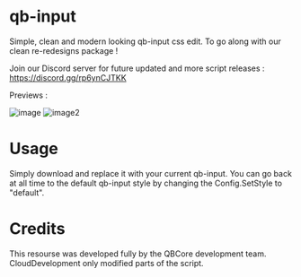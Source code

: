 # qb-input
Simple, clean and modern looking qb-input css edit. To go along with our clean re-redesigns package !

Join our Discord server for future updated and more script releases : https://discord.gg/rp6ynCJTKK

Previews : 

![image](https://github.com/NevoSwissa/qb-input/assets/96447671/519ca726-5914-45ac-a88f-e48db95b83c9)
![image2](https://github.com/NevoSwissa/qb-input/assets/96447671/f3401906-28ca-4fd0-a5e8-c9d858cfded5)

# Usage

Simply download and replace it with your current qb-input. You can go back at all time to the default qb-input style by changing the Config.SetStyle to "default".

# Credits

This resourse was developed fully by the QBCore development team. CloudDevelopment only modified parts of the script.
